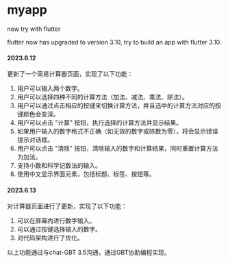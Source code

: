 # myapp
 new try with flutter

flutter now has upgraded to version 3.10, try to build an app with flutter 3.10.



#### 2023.6.12

更新了一个简易计算器页面，实现了以下功能：

1. 用户可以输入两个数字。
2. 用户可以选择四种不同的计算方法（加法、减法、乘法、除法）。
3. 用户可以通过点击相应的按键来切换计算方法，并且选中的计算方法对应的按键颜色会变深。
4. 用户可以点击 "计算" 按钮，执行选择的计算方法并显示结果。
5. 如果用户输入的数字格式不正确（如无效的数字或除数为零），将会显示错误提示对话框。
6. 用户可以点击 "清除" 按钮，清除输入的数字和计算结果，同时重置计算方法为加法。
7. 支持小数和科学记数法的输入。
8. 使用中文显示界面元素，包括标题、标签、按钮等。


#### 2023.6.13

对计算器页面进行了更新，实现了以下功能：
1. 可以在屏幕内进行数字输入。
2. 可以通过按键选择输入的数字。
3. 对代码架构进行了优化。

以上功能通过与chat-GBT 3.5沟通，通过GBT协助编程实现。